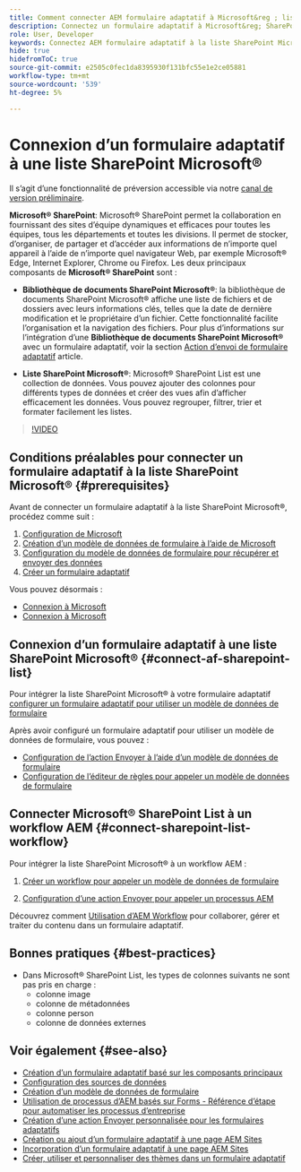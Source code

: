 ```yaml
---
title: Comment connecter AEM formulaire adaptatif à Microsoft&reg ; liste SharePoint ?
description: Connectez un formulaire adaptatif à Microsoft&reg; SharePoint List. Découvrez comment configurer la liste Microsoft&reg; SharePoint et créer un modèle de données de formulaire à l’aide de la configuration. En outre, vous pouvez apprendre à intégrer le FDM à votre formulaire adaptatif.
role: User, Developer
keywords: Connectez AEM formulaire adaptatif à la liste SharePoint Microsoft, connectez le formulaire adaptatif à la liste SharePoint de Microsoft, intégrez AEM formulaire adaptatif à la liste SharePoint Microsoft, intégrez le formulaire adaptatif à la liste de , envoyez les données d’un formulaire adaptatif à la liste de , envoyez le processus d’ à la liste de .
hide: true
hidefromToC: true
source-git-commit: e2505c0fec1da8395930f131bfc55e1e2ce05881
workflow-type: tm+mt
source-wordcount: '539'
ht-degree: 5%

---
```



# Connexion d’un formulaire adaptatif à une liste SharePoint Microsoft®

<span class="preview"> Il s’agit d’une fonctionnalité de préversion accessible via notre [canal de version préliminaire](https://experienceleague.adobe.com/docs/experience-manager-cloud-service/content/release-notes/prerelease.html#new-features). </span>

**Microsoft® SharePoint**: Microsoft® SharePoint permet la collaboration en fournissant des sites d’équipe dynamiques et efficaces pour toutes les équipes, tous les départements et toutes les divisions. Il permet de stocker, d’organiser, de partager et d’accéder aux informations de n’importe quel appareil à l’aide de n’importe quel navigateur Web, par exemple Microsoft® Edge, Internet Explorer, Chrome ou Firefox. Les deux principaux composants de **Microsoft® SharePoint** sont :

* **Bibliothèque de documents SharePoint Microsoft®**: la bibliothèque de documents SharePoint Microsoft® affiche une liste de fichiers et de dossiers avec leurs informations clés, telles que la date de dernière modification et le propriétaire d’un fichier. Cette fonctionnalité facilite l’organisation et la navigation des fichiers.
Pour plus d’informations sur l’intégration d’une **Bibliothèque de documents SharePoint Microsoft®** avec un formulaire adaptatif, voir la section [Action d’envoi de formulaire adaptatif](/help/forms/configuring-submit-actions.md#submit-to-sharepoint) article.

* **Liste SharePoint Microsoft®**: Microsoft® SharePoint List est une collection de données. Vous pouvez ajouter des colonnes pour différents types de données et créer des vues afin d’afficher efficacement les données. Vous pouvez regrouper, filtrer, trier et formater facilement les listes.

>[!VIDEO](https://video.tv.adobe.com/v/3424820/connect-aem-adaptive-form-to-sharepointlist/?quality=12&learn=on)

## Conditions préalables pour connecter un formulaire adaptatif à la liste SharePoint Microsoft® {#prerequisites}

Avant de connecter un formulaire adaptatif à la liste SharePoint Microsoft®, procédez comme suit :

1. [Configuration de Microsoft](/help/forms/configure-data-sources.md#configure-microsoft-sharepoint-list)
1. [Création d’un modèle de données de formulaire à l’aide de Microsoft](/help/forms/create-form-data-models.md)
1. [Configuration du modèle de données de formulaire pour récupérer et envoyer des données](/help/forms/work-with-form-data-model.md#configure-services)
1. [Créer un formulaire adaptatif](/help/forms/creating-adaptive-form-core-components.md)

Vous pouvez désormais :

* [Connexion à Microsoft](#connect-an-adaptive-form-to-microsoft-sharepoint-list-connect-af-sharepoint-list)
* [Connexion à Microsoft](#connect-sharepoint-list-workflow)

## Connexion d’un formulaire adaptatif à une liste SharePoint Microsoft® {#connect-af-sharepoint-list}

Pour intégrer la liste SharePoint Microsoft® à votre formulaire adaptatif [configurer un formulaire adaptatif pour utiliser un modèle de données de formulaire](/help/forms/creating-adaptive-form-core-components.md#configure-a-schema-or-form-data-model-for-an-adaptive-formconfigure-schema-or-data-model-for-form)

Après avoir configuré un formulaire adaptatif pour utiliser un modèle de données de formulaire, vous pouvez :

* [Configuration de l’action Envoyer à l’aide d’un modèle de données de formulaire](/help/forms/configuring-submit-actions.md#submit-using-form-data-model)
* [Configuration de l’éditeur de règles pour appeler un modèle de données de formulaire](/help/forms/rule-editor.md#invoke-form-data-model-service-invoke)

## Connecter Microsoft® SharePoint List à un workflow AEM {#connect-sharepoint-list-workflow}

Pour intégrer la liste SharePoint Microsoft® à un workflow AEM :

1. [Créer un workflow pour appeler un modèle de données de formulaire](https://experienceleague.adobe.com/docs/experience-manager-65/developing/extending-aem/extending-workflows/workflows-models.html?lang=fr)

   <!--
    To create a workflow with the editor:
    1.  Go to your **AEM Forms Author** instance > **[!UICONTROL Tools]** > **[!UICONTROL Workflow]** > **[!UICONTROL Models]**.
    1.  Click **[!UICONTROL Create]** > **[!UICONTROL Create Model]**. The Add Workflow Model dialog appears. 
    1. Specify **[!UICONTROL Title]** and **[!UICONTROL Name (optional)]**.
    1. Click **[!UICONTROL Done]**. The new model is listed in the Workflow Models console.
    1. Select your new workflow, then use **[!UICONTROL Edit]** to open it for configuration.
    1. Add **[!UICONTROL Invoke Form Data Model Service]** step to your workflow.
    1. Confirm the changes with Sync (editor toolbar) to generate the runtime model.
    -->

1. [Configuration d’une action Envoyer pour appeler un processus AEM](/help/forms/configuring-submit-actions.md#invoke-an-aem-workflow)


Découvrez comment [Utilisation d’AEM Workflow](https://experienceleague.adobe.com/docs/experience-manager-learn/foundation/workflow/use-workflow.html) pour collaborer, gérer et traiter du contenu dans un formulaire adaptatif.

## Bonnes pratiques {#best-practices}

<!-- * For storing data in a tabular format or implementing data permissions, it is advisable to use Microsoft&reg; SharePoint List rather than Microsoft&reg; SharePoint Document Library. -->
* Dans Microsoft® SharePoint List, les types de colonnes suivants ne sont pas pris en charge :
   * colonne image
   * colonne de métadonnées
   * colonne person
   * colonne de données externes

## Voir également {#see-also}

* [Création d’un formulaire adaptatif basé sur les composants principaux](/help/forms/creating-adaptive-form-core-components.md)
* [Configuration des sources de données](/help/forms/configuring-submit-actions.md)
* [Création d’un modèle de données de formulaire](/help/forms/create-form-data-models.md)
* [Utilisation de processus d’AEM basés sur Forms - Référence d’étape pour automatiser les processus d’entreprise](/help/forms/aem-forms-workflow-step-reference.md)
* [Création d’une action Envoyer personnalisée pour les formulaires adaptatifs](/help/forms/custom-submit-action-form.md)
* [Création ou ajout d’un formulaire adaptatif à une page AEM Sites](/help/forms/create-or-add-an-adaptive-form-to-aem-sites-page.md)
* [Incorporation d’un formulaire adaptatif à une page AEM Sites](/help/forms/embed-adaptive-form-aem-sites.md)
* [Créer, utiliser et personnaliser des thèmes dans un formulaire adaptatif](/help/forms/using-themes-in-core-components.md)








